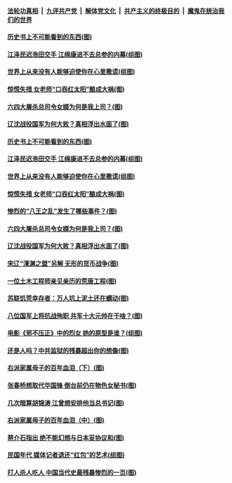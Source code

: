 

####  [法轮功真相](../../../../basic/blob/master/README.md?t=03050801) &nbsp;|&nbsp; [九评共产党](../../../../9ping.md/blob/master/README.md?t=03050801) &nbsp;|&nbsp; [解体党文化](../../../../jtdwh.md/blob/master/README.md?t=03050801)  &nbsp;|&nbsp; [共产主义的终极目的](../../../../gczydzjmd.md/blob/master/README.md?t=03050801) &nbsp;|&nbsp; [魔鬼在统治我们的世界](../../../../mgztzwmdsj.md/blob/master/README.md?t=03050801) 

#### [历史书上不可能看到的东西(图)](../pages/p6/964449.md?t=03050801) 

#### [江泽民迟浩田交手 江绵康进不去总参的内幕(组图)](../pages/p6/963937.md?t=03050801) 

#### [世界上从来没有人能够迫使你在心里撒谎(组图)](../pages/p6/963996.md?t=03050801) 

#### [惊慌失措 女老师“口吞红太阳”酿成大祸(图)](../pages/p6/963843.md?t=03050801) 

#### [六四大屠杀总司令女婿为何是我上司？(图)](../pages/p6/963450.md?t=03050801) 

#### [辽沈战役国军为何大败？真相浮出水面了(图)](../pages/p6/963832.md?t=03050801) 

#### [历史书上不可能看到的东西(图)](../pages/p6/964449.md?t=03050801) 

#### [江泽民迟浩田交手 江绵康进不去总参的内幕(组图)](../pages/p6/963937.md?t=03050801) 

#### [世界上从来没有人能够迫使你在心里撒谎(组图)](../pages/p6/963996.md?t=03050801) 

#### [惊慌失措 女老师“口吞红太阳”酿成大祸(图)](../pages/p6/963843.md?t=03050801) 

#### [惨烈的“八王之乱”发生了哪些事件？(图)](../pages/p6/963837.md?t=03050801) 

#### [六四大屠杀总司令女婿为何是我上司？(图)](../pages/p6/963450.md?t=03050801) 

#### [辽沈战役国军为何大败？真相浮出水面了(图)](../pages/p6/963832.md?t=03050801) 

#### [宋辽“澶渊之盟”另解 无形的货币战争(图)](../pages/p6/963938.md?t=03050801) 

#### [一位土木工程师亲见亲历的荒唐工程(图)](../pages/p6/961631.md?t=03050801) 

#### [苏联饥荒幸存者：万人坑上泥土还在蠕动(图)](../pages/p6/963590.md?t=03050801) 

#### [八位国军上将抗战殉职 共军十大元帅在干啥？(图)](../pages/p6/960724.md?t=03050801) 

#### [电影《邪不压正》中的烈女 她的原型是谁？(组图)](../pages/p6/963716.md?t=03050801) 

#### [还是人吗？中共监狱的残暴超出你的想像(图)](../pages/p6/963278.md?t=03050801) 

#### [右派家属母子的百年血泪（下）(图)](../pages/p6/962627.md?t=03050801) 

#### [张春桥想取代华国锋 倒台前仍在物色女秘书(图)](../pages/p6/962833.md?t=03050801) 

#### [几次暗算胡锦涛 江曾想安排他当总书记(图)](../pages/p6/941643.md?t=03050801) 

#### [右派家属母子的百年血泪（中）(图)](../pages/p6/962624.md?t=03050801) 

#### [蒋介石指出 绝不能幻想与日本妥协议和(图)](../pages/p6/963714.md?t=03050801) 

#### [民国年代 媒体记者退还“红包”的艺术(组图)](../pages/p6/963262.md?t=03050801) 

#### [打人杀人吃人 中国当代史最残暴惨烈的一页(图)](../pages/p6/963122.md?t=03050801) 

